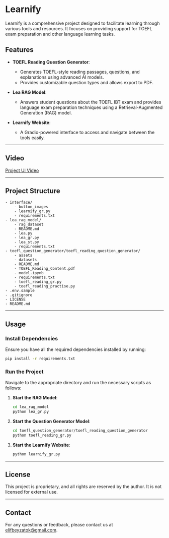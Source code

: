 # Learnify

Learnify is a comprehensive project designed to facilitate learning through various tools and resources. It focuses on providing support for TOEFL exam preparation and other language learning tasks.

## Features

- **TOEFL Reading Question Generator**:

  - Generates TOEFL-style reading passages, questions, and explanations using advanced AI models.
  - Provides customizable question types and allows export to PDF.

- **Lea RAG Model**:

  - Answers student questions about the TOEFL IBT exam and provides language exam preparation techniques using a Retrieval-Augmented Generation (RAG) model.

- **Learnify Website**:
  - A Gradio-powered interface to access and navigate between the tools easily.

---

## Video

[Project UI Video](https://drive.google.com/file/d/1wNj_IrGTSx-3KhoQtOoPwxCnNhNzznx4/view?usp=sharing)

---

## Project Structure

```plaintext
- interface/
    - button_images
    - learnify_gr.py
    - requirements.txt
- lea_rag_model/
    - rag_dataset
    - README.md
    - lea.py
    - lea_gr.py
    - lea_st.py
    - requirements.txt
- toefl_question_generator/toefl_reading_question_generator/
    - assets
    - datasets
    - README.md
    - TOEFL_Reading_Content.pdf
    - model.ipynb
    - requirements.txt
    - toefl_reading_gr.py
    - toefl_reading_practise.py
- .env.sample
- .gitignore
- LICENSE
- README.md
```

---

## Usage

### Install Dependencies

Ensure you have all the required dependencies installed by running:

```bash
pip install -r requirements.txt
```

### Run the Project

Navigate to the appropriate directory and run the necessary scripts as follows:

1. **Start the RAG Model**:

   ```bash
   cd lea_rag_model
   python lea_gr.py
   ```

2. **Start the Question Generator Model**:

   ```bash
   cd toefl_question_generator/toefl_reading_question_generator
   python toefl_reading_gr.py
   ```

3. **Start the Learnify Website**:

   ```bash
   python learnify_gr.py
   ```

---

## License

This project is proprietary, and all rights are reserved by the author. It is not licensed for external use.

---

## Contact

For any questions or feedback, please contact us at elifbeyzatok@gmail.com.
